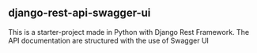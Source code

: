 ## django-rest-api-swagger-ui

This is a starter-project made in Python with Django Rest Framework.
The API documentation are structured with the use of Swagger UI
